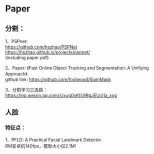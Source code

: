 # Paper
## 分割：
1、PSPnet:  
https://github.com/hszhao/PSPNet  
https://hszhao.github.io/projects/pspnet/  
(including paper pdf)  


2、Paper: 《Fast Online Object Tracking and Segmentation: A Unifying Approach》  
github link: https://github.com/foolwood/SiamMask  

3、分割学习三连跳：  
https://mp.weixin.qq.com/s/xug0xKfc9RgJEUci1a_xog  

## 人脸
### 特征点：
1、PFLD: A Practical Facial Landmark Detector  
RM安卓机140fps，模型大小仅2.1M!  

